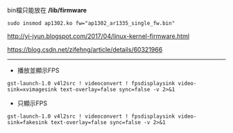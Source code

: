 bin檔只能放在 **/lib/firmware**

```
sudo insmod ap1302.ko fw="ap1302_ar1335_single_fw.bin"
```

http://yi-jyun.blogspot.com/2017/04/linux-kernel-firmware.html

https://blog.csdn.net/zifehng/article/details/60321966


---

- 播放並顯示FPS
```
gst-launch-1.0 v4l2src ! videoconvert ! fpsdisplaysink video-sink=xvimagesink text-overlay=false sync=false -v 2>&1
```
- 只顯示FPS
```
gst-launch-1.0 v4l2src ! videoconvert ! fpsdisplaysink video-sink=fakesink text-overlay=false sync=false -v 2>&1
```
